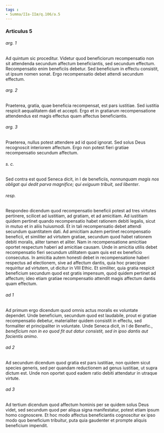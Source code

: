 ```yaml
---
tags : 
- Summa/IIa-IIæ/q.106/a.5
---
```


### Articulus 5

###### arg. 1
Ad quintum sic proceditur. Videtur quod beneficiorum recompensatio non sit attendenda secundum affectum beneficiantis, sed secundum effectum. Recompensatio enim beneficiis debetur. Sed beneficium in effectu consistit, ut ipsum nomen sonat. Ergo recompensatio debet attendi secundum effectum.

###### arg. 2
Praeterea, gratia, quae beneficia recompensat, est pars iustitiae. Sed iustitia respicit aequalitatem dati et accepti. Ergo et in gratiarum recompensatione attendendus est magis effectus quam affectus beneficiantis.

###### arg. 3
Praeterea, nullus potest attendere ad id quod ignorat. Sed solus Deus recognoscit interiorem affectum. Ergo non potest fieri gratiae recompensatio secundum affectum.

###### s. c.
Sed contra est quod Seneca dicit, in I de beneficiis, *nonnunquam magis nos obligat qui dedit parva magnifice; qui exiguum tribuit, sed libenter*.

###### resp.
Respondeo dicendum quod recompensatio beneficii potest ad tres virtutes pertinere, scilicet ad iustitiam, ad gratiam, et ad amicitiam. Ad iustitiam quidem pertinet quando recompensatio habet rationem debiti legalis, sicut in mutuo et in aliis huiusmodi. Et in tali recompensatio debet attendi secundum quantitatem dati. Ad amicitiam autem pertinet recompensatio beneficii, et similiter ad virtutem gratiae, secundum quod habet rationem debiti moralis, aliter tamen et aliter. Nam in recompensatione amicitiae oportet respectum haberi ad amicitiae causam. Unde in amicitia utilis debet recompensatio fieri secundum utilitatem quam quis est ex beneficio consecutus. In amicitia autem honesti debet in recompensatione haberi respectus ad electionem, sive ad affectum dantis, quia hoc praecipue requiritur ad virtutem, ut dicitur in VIII Ethic. Et similiter, quia gratia respicit beneficium secundum quod est gratis impensum, quod quidem pertinet ad affectum; ideo etiam gratiae recompensatio attendit magis affectum dantis quam effectum.

###### ad 1
Ad primum ergo dicendum quod omnis actus moralis ex voluntate dependet. Unde beneficium, secundum quod est laudabile, prout ei gratiae recompensatio debetur, materialiter quidem consistit in effectu, sed formaliter et principaliter in voluntate. Unde Seneca dicit, in I de Benefic., *beneficium non in eo quod fit aut datur consistit, sed in ipso dantis aut facientis animo*.

###### ad 2
Ad secundum dicendum quod gratia est pars iustitiae, non quidem sicut species generis, sed per quandam reductionem ad genus iustitiae, ut supra dictum est. Unde non oportet quod eadem ratio debiti attendatur in utraque virtute.

###### ad 3
Ad tertium dicendum quod affectum hominis per se quidem solus Deus videt, sed secundum quod per aliqua signa manifestatur, potest etiam ipsum homo cognoscere. Et hoc modo affectus beneficiantis cognoscitur ex ipso modo quo beneficium tribuitur, puta quia gaudenter et prompte aliquis beneficium impendit.

